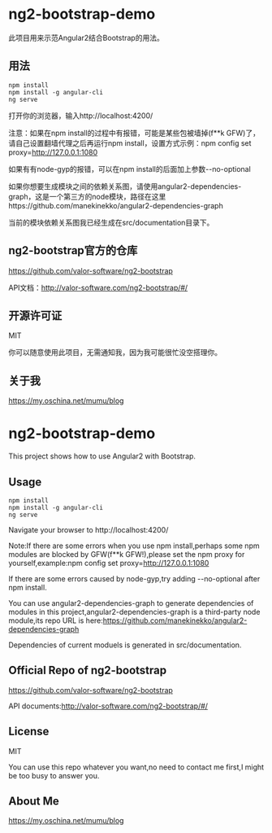 # ng2-bootstrap-demo
此项目用来示范Angular2结合Bootstrap的用法。

## 用法

	npm install
	npm install -g angular-cli
	ng serve

打开你的浏览器，输入http://localhost:4200/

注意：如果在npm install的过程中有报错，可能是某些包被墙掉(f**k GFW)了，请自己设置翻墙代理之后再运行npm install，设置方式示例：npm config set proxy=http://127.0.0.1:1080

如果有有node-gyp的报错，可以在npm install的后面加上参数--no-optional

如果你想要生成模块之间的依赖关系图，请使用angular2-dependencies-graph，这是一个第三方的node模块，路径在这里https://github.com/manekinekko/angular2-dependencies-graph

当前的模块依赖关系图我已经生成在src/documentation目录下。

## ng2-bootstrap官方的仓库

https://github.com/valor-software/ng2-bootstrap

API文档：http://valor-software.com/ng2-bootstrap/#/

## 开源许可证
 MIT

 你可以随意使用此项目，无需通知我，因为我可能很忙没空搭理你。

## 关于我

https://my.oschina.net/mumu/blog


# ng2-bootstrap-demo
This project shows how to use Angular2 with Bootstrap.

## Usage

	npm install
	npm install -g angular-cli
	ng serve

Navigate your browser to http://localhost:4200/

Note:If there are some errors when you use npm install,perhaps some npm modules are blocked by GFW(f**k GFW!),please set the npm proxy for yourself,example:npm config set proxy=http://127.0.0.1:1080

If there are some errors caused by node-gyp,try adding --no-optional after npm install.

You can use angular2-dependencies-graph to generate dependencies of modules in this project,angular2-dependencies-graph is a third-party node module,its repo URL is here:https://github.com/manekinekko/angular2-dependencies-graph

Dependencies of current moduels is generated in src/documentation.

## Official Repo of ng2-bootstrap
https://github.com/valor-software/ng2-bootstrap

API documents:http://valor-software.com/ng2-bootstrap/#/

## License
 MIT

 You can use this repo whatever you want,no need to contact me first,I might be too busy to answer you.

## About Me

https://my.oschina.net/mumu/blog
